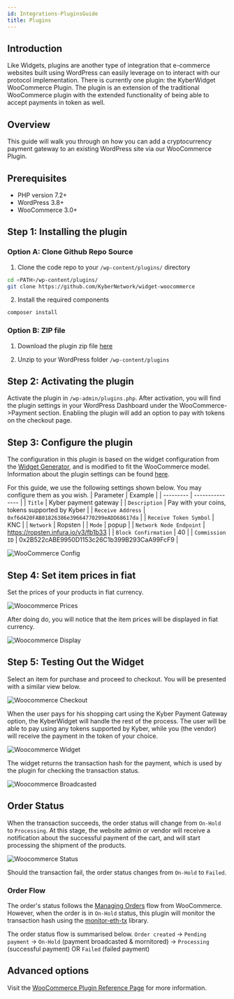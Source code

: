 ```yaml
---
id: Integrations-PluginsGuide
title: Plugins
---
```

## Introduction
Like Widgets, plugins are another type of integration that e-commerce websites built using WordPress can easily leverage on to interact with our protocol implementation. There is currently one plugin: the KyberWidget WooCommerce Plugin. The plugin is an extension of the traditional WooCommerce plugin with the extended functionality of being able to accept payments in token as well.

## Overview
This guide will walk you through on how you can add a cryptocurrency payment gateway to an existing WordPress site via our WooCommerce Plugin.

## Prerequisites
* PHP version 7.2+
* WordPress 3.8+
* WooCommerce 3.0+

## Step 1: Installing the plugin
### Option A: Clone Github Repo Source
1. Clone the code repo to your `/wp-content/plugins/` directory

```sh
cd <PATH>/wp-content/plugins/
git clone https://github.com/KyberNetwork/widget-woocommerce
```

2. Install the required components
```sh
composer install
```

### Option B: ZIP file
1. Download the plugin zip file [here](https://github.com/KyberNetwork/widget-woocommerce/releases/)

2. Unzip to your WordPress folder `/wp-content/plugins`


## Step 2: Activating the plugin
Activate the plugin in `/wp-admin/plugins.php`. After activation, you will find the plugin settings in your WordPress Dashboard under the WooCommerce->Payment section. Enabling the plugin will add an option to pay with tokens on the checkout page.


## Step 3: Configure the plugin
The configuration in this plugin is based on the widget configuration from the [Widget Generator](https://developer.kyber.network/docs/WidgetGenerator/), and is modified to fit the WooCommerce model. Information about the plugin settings can be found [here](references-woocommerceplugin.md#plugin-parameters).

For this guide, we use the following settings shown below. You may configure them as you wish.
| Parameter | Example |
| --------- | --------------- |
| `Title`                  | Kyber payment gateway |
| `Description`            | Pay with your coins, tokens supported by Kyber |
| `Receive Address`        | `0xf6d420FAB01826386e39664770299eADD68617da` |
| `Receive Token Symbol`   | KNC |
| `Network`                | Ropsten |
| `Mode`                   | popup |
| `Network Node Endpoint`  | https://ropsten.infura.io/v3/fb1b33 |
| `Block Confirmation`     | 40 |
| `Commission ID`          | 0x2B522cABE9950D1153c26C1b399B293CaA99FcF9 |

![WooCommerce Config](/uploads/woocommerce-1.png "Woocommerce Config")

## Step 4: Set item prices in fiat
Set the prices of your products in fiat currency.

![Woocommerce Prices](/uploads/woocommerce-2.png "Woocommerce Prices")

After doing do, you will notice that the item prices will be displayed in fiat currency.

![Woocommerce Display](/uploads/woocommerce-3.png "Woocommerce Display")

## Step 5: Testing Out the Widget
Select an item for purchase and proceed to checkout. You will be presented with a similar view below.

![Woocommerce Checkout](/uploads/woocommerce-4.png "Woocommerce Checkout")

When the user pays for his shopping cart using the Kyber Payment Gateway option, the KyberWidget will handle the rest of the process. The user will be able to pay using any tokens supported by Kyber, while you (the vendor) will receive the payment in the token of your choice.

![Woocommerce Widget](/uploads/woocommerce-5.png "Woocommerce Widget")

The widget returns the transaction hash for the payment, which is used by the plugin for checking the transaction status.

![Woocommerce Broadcasted](/uploads/woocommerce-6.png "Woocommerce Broadcasted")

## Order Status
When the transaction succeeds, the order status will change from `On-Hold` to `Processing`. At this stage, the website admin or vendor will receive a notification about the successful payment of the cart, and will start processing the shipment of the products.

![Woocommerce Status](/uploads/woocommerce-7.png "Woocommerce Status")

Should the transaction fail, the order status changes from `On-Hold` to `Failed`.

### Order Flow
The order's status follows the [Managing Orders](https://docs.woocommerce.com/document/managing-orders/) flow from WooCommerce. However, when the order is in `On-Hold` status, this plugin will monitor the transaction hash using the [monitor-eth-tx](https://packagist.org/packages/tranbaohuy/monitor-eth-tx/) library.

The order status flow is summarised below.
`Order created` -> `Pending payment` -> `On-Hold` (payment broadcasted & mornitored) -> `Processing` (successful payment) OR `Failed` (failed payment)

## Advanced options
Visit the [WooCommerce Plugin Reference Page](references-woocommerceplugin.md) for more information.

